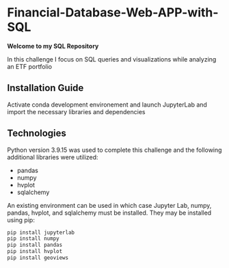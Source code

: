 # Financial-Database-Web-APP-with-SQL

**Welcome to my SQL Repository**

In this challenge I focus on SQL queries and visualizations while analyzing an ETF portfolio


## Installation Guide
Activate conda development environement and launch JupyterLab and import the necessary libraries and dependencies



## Technologies
Python version 3.9.15 was used to complete this challenge and the following additional libraries were utilized:
* pandas
* numpy
* hvplot
* sqlalchemy

An existing environment can be used in which case Jupyter Lab, numpy, pandas, hvplot, and sqlalchemy must be installed. They may be installed using pip:

```python
pip install jupyterlab
pip install numpy
pip install pandas
pip install hvplot
pip install geoviews

```




